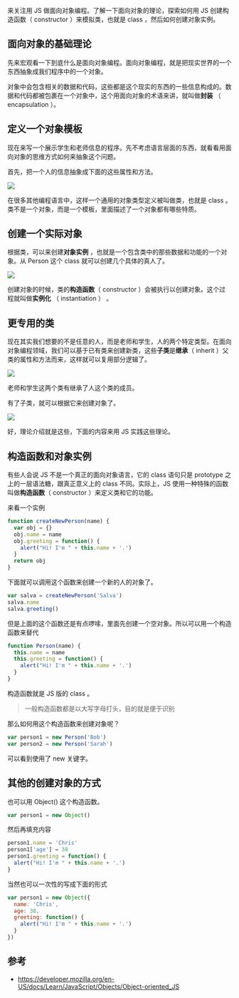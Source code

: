 来关注用 JS 做面向对象编程。了解一下面向对象的理论，探索如何用 JS 创建构造函数（ constructor ）来模拟类，也就是 class ，然后如何创建对象实例。

## 面向对象的基础理论

先来宏观看一下到底什么是面向对象编程。面向对象编程，就是把现实世界的一个东西抽象成我们程序中的一个对象。

对象中会包含相关的数据和代码，这些都是这个现实的东西的一些信息构成的。数据和代码都被包裹在一个对象中，这个用面向对象的术语来讲，就叫做**封装** （ encapsulation ）。

## 定义一个对象模板

现在来写一个展示学生和老师信息的程序。先不考虑语言层面的东西，就看看用面向对象的思维方式如何来抽象这个问题。

首先，把一个人的信息抽象成下面的这些属性和方法。

![](001-person.png)

在很多其他编程语言中，这样一个通用的对象类型定义被叫做类，也就是 class 。类不是一个对象，而是一个模板，里面描述了一个对象都有哪些特质。

## 创建一个实际对象

根据类，可以来创建**对象实例** ，也就是一个包含类中的那些数据和功能的一个对象。从 Person 这个 class 就可以创建几个具体的真人了。

![](002-instantiation.png)

创建对象的时候，类的**构造函数**（ constructor ）会被执行以创建对象。这个过程就叫做**实例化** （ instantiation ） 。

## 更专用的类

现在其实我们想要的不是任意的人，而是老师和学生，人的两个特定类型。在面向对象编程领域，我们可以基于已有类来创建新类，这些**子类**是**继承**（ inherit ）父类的属性和方法而来，这样就可以复用部分逻辑了。

![](003-inherit.png)

老师和学生这两个类有继承了人这个类的成员。

有了子类，就可以根据它来创建对象了。

![](004-teacher.png)

好，理论介绍就是这些，下面的内容来用 JS 实践这些理论。

## 构造函数和对象实例

有些人会说 JS 不是一个真正的面向对象语言，它的 class 语句只是 prototype 之上的一层语法糖，跟真正意义上的 class 不同。实际上，JS 使用一种特殊的函数叫做**构造函数**（ constructor ）来定义类和它的功能。

来看一个实例

```js
function createNewPerson(name) {
  var obj = {}
  obj.name = name
  obj.greeting = function() {
    alert("Hi! I'm " + this.name + '.')
  }
  return obj
}
```

下面就可以调用这个函数来创建一个新的人的对象了。

```js
var salva = createNewPerson('Salva')
salva.name
salva.greeting()
```

但是上面的这个函数还是有点啰嗦，里面先创建一个空对象。所以可以用一个构造函数来替代

```js
function Person(name) {
  this.name = name
  this.greeting = function() {
    alert("Hi! I'm " + this.name + '.')
  }
}
```

构造函数就是 JS 版的 class 。

> 一般构造函数都是以大写字母打头，目的就是便于识别

那么如何用这个构造函数来创建对象呢？

```js
var person1 = new Person('Bob')
var person2 = new Person('Sarah')
```

可以看到使用了 new 关键字。

## 其他的创建对象的方式

也可以用 Object() 这个构造函数。

```js
var person1 = new Object()
```

然后再填充内容

```js
person1.name = 'Chris'
person1['age'] = 38
person1.greeting = function() {
  alert("Hi! I'm " + this.name + '.')
}
```

当然也可以一次性的写成下面的形式

```js
var person1 = new Object({
  name: 'Chris',
  age: 38,
  greeting: function() {
    alert("Hi! I'm " + this.name + '.')
  }
})
```

## 参考

* https://developer.mozilla.org/en-US/docs/Learn/JavaScript/Objects/Object-oriented_JS
